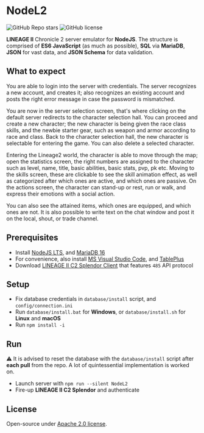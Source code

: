 # NodeL2

![GitHub Repo stars](https://img.shields.io/github/stars/dkoluris/nodel2?color=success) ![GitHub license](https://img.shields.io/github/license/dkoluris/nodel2?color=informational)

**LINEAGE II** Chronicle 2 server emulator for **NodeJS**. The structure is comprised of **ES6 JavaScript** (as much as possible), **SQL** via **MariaDB**, **JSON** for vast data, and **JSON Schema** for data validation.

## What to expect
You are able to login into the server with credentials. The server recognizes a new account, and creates it; also recognizes an existing account and posts the right error message in case the password is mismatched.

You are now in the server selection screen, that's where clicking on the default server redirects to the character selection hall. You can proceed and create a new character; the new character is being given the race class skills, and the newbie starter gear, such as weapon and armor according to race and class. Back to the character selection hall, the new character is selectable for entering the game. You can also delete a selected character.

Entering the Lineage2 world, the character is able to move through the map; open the statistics screen, the right numbers are assigned to the character such as level, name, title, basic abilities, basic stats, pvp, pk etc. Moving to the skills screen, these are clickable to see the skill animation effect, as well as categorized after which ones are active, and which ones are passive. On the actions screen, the character can stand-up or rest, run or walk, and express their emotions with a social action.

You can also see the attained items, which ones are equipped, and which ones are not. It is also possible to write text on the chat window and post it on the local, shout, or trade channel.

## Prerequisites
* Install [NodeJS LTS](https://nodejs.org/en/download), and [MariaDB 16](https://mariadb.org/download/?t=mariadb&p=mariadb&r=10.6.12)
* For convenience, also install [MS Visual Studio Code](https://code.visualstudio.com/download), and [TablePlus](https://tableplus.com/download)
* Download [LINEAGE II C2 Splendor Client](https://drive.google.com/drive/folders/1kdVS2ymqmK3vzufEt5hUnij6pWS8BcZb?usp=sharing) that features `485` API protocol

## Setup
* Fix database credentials in `database/install` script, and `config/connection.ini`
* Run `database/install.bat` for **Windows**, or `database/install.sh` for **Linux** and **macOS**
* Run `npm install -i`

## Run
⚠️ It is advised to reset the database with the `database/install` script after **each pull** from the repo. A lot of quintessential implementation is worked on.
* Launch server with `npm run --silent NodeL2`
* Fire-up **LINEAGE II C2 Splendor** and authenticate

## License
Open-source under [Apache 2.0 license](https://www.apache.org/licenses/LICENSE-2.0).

